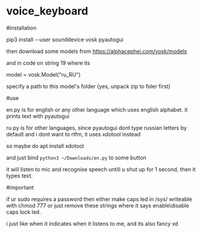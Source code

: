# voice_keyboard

#installation

pip3 install --user sounddevice vosk pyautogui 

then download some models from https://alphacephei.com/vosk/models

and in code on string 19 where its

model = vosk.Model("ru_RU")

specify a path to this model's folder (yes, unpack zip to foler first)

#use

en.py is for english or any other language which uses english alphabet. it prints text with pyautogui

ru.py is for other languages, since pyautogui dont type russian letters by default and i dont want to rtfm, it uses xdotool instead

so maybe do apt install xdotool

and just bind `python3 ~/Downloads/en.py` to some button

it will listen to mic and recognise speech untill u shut up for 1 second, then it types text.

#important

if ur sudo requires a password then either make caps led in /sys/ writeable with chmod 777 or just remove these strings where it says enable\disable caps lock led. 

i just like when it indicates when it listens to me, and its also fancy xd
